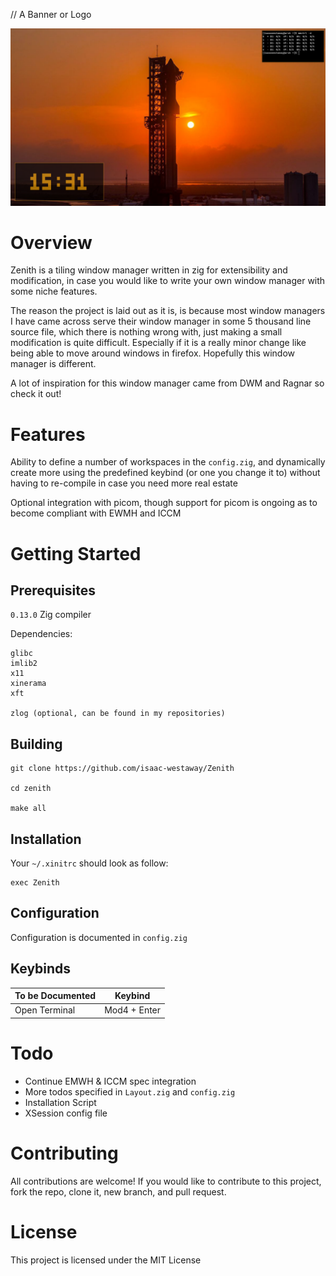 // A Banner or Logo

![Screenshot](./image/screenshot.png)

Overview
=======

Zenith is a tiling window manager written in zig for extensibility and modification, in case you would like to write your own window manager with some niche features.

The reason the project is laid out as it is, is because most window managers I have came across serve their window manager in some 5 thousand line source file, which there is nothing wrong with, just making a small modification is quite difficult. Especially if it is a really minor change like being able to move around windows in firefox.
Hopefully this window manager is different.

A lot of inspiration for this window manager came from DWM and Ragnar so check it out!


Features
========

Ability to define a number of workspaces in the `config.zig`, and dynamically create more using the predefined keybind (or one you change it to) without having to re-compile in case you need more real estate

Optional integration with picom, though support for picom is ongoing as to become compliant with EWMH and ICCM

Getting Started
===============

Prerequisites
-------------

`0.13.0` Zig compiler

Dependencies:
```
glibc
imlib2
x11
xinerama
xft

zlog (optional, can be found in my repositories)
```

Building
--------

```
git clone https://github.com/isaac-westaway/Zenith

cd zenith

make all
```

Installation
------------

Your `~/.xinitrc` should look as follow:

```
exec Zenith
```

Configuration
-------------

Configuration is documented in `config.zig`

Keybinds
--------

| To be Documented | Keybind |
| ---------------- | ------- |
| Open Terminal    | Mod4 + Enter |

Todo
====

- Continue EMWH & ICCM spec integration
- More todos specified in `Layout.zig` and `config.zig`
- Installation Script
- XSession config file

Contributing
============

All contributions are welcome! If you would like to contribute to this project, fork the repo, clone it, new branch, and pull request.

License
=======

This project is licensed under the MIT License